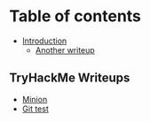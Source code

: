 # Table of contents

* [Introduction](README.md)
  * [Another writeup](introduction/Writeups.md)

## TryHackMe Writeups

* [Minion](tryhackme-writeups/minion.md)
* [Git test](tryhackme-writeups/git-test.md)
